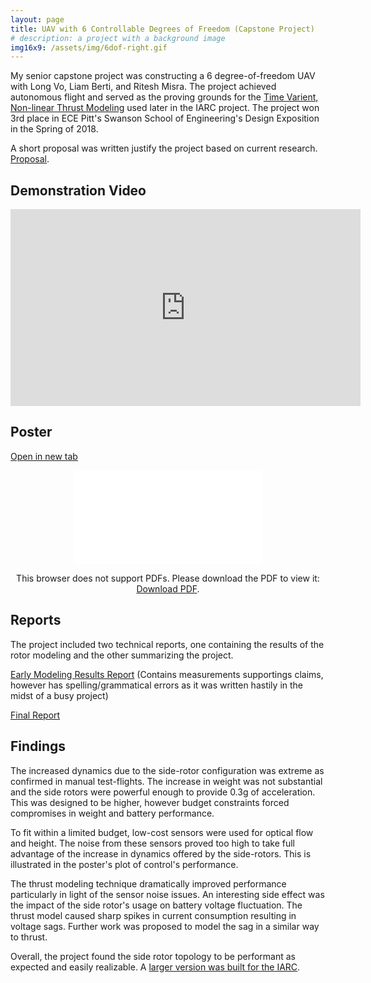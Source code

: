 ```yaml
---
layout: page
title: UAV with 6 Controllable Degrees of Freedom (Capstone Project)
# description: a project with a background image
img16x9: /assets/img/6dof-right.gif
---
```


My senior capstone project was constructing a 6 degree-of-freedom UAV with Long Vo, Liam Berti, and Ritesh Misra. The project achieved autonomous flight and served as the proving grounds for the <a href="http://pittras.org/projects/iarc/2018/08/10/update-iarc-technical-postmortem.html#dynamic-thrust-model">Time Varient, Non-linear Thrust Modeling</a> used later in the IARC project. The project won 3rd place in ECE Pitt's Swanson School of Engineering's Design Exposition in the Spring of 2018.

A short proposal was written justify the project based on current research. <a href="/assets/pdf/6DOF_UAV_Senior_Design_Proposal_1-12-18.pdf" target="_blank">Proposal</a>.

## Demonstration Video
<center>
<iframe width="560" height="315" src="https://www.youtube.com/embed/potRCO5AENA" frameborder="0" allow="accelerometer; autoplay; encrypted-media; gyroscope; picture-in-picture" allowfullscreen></iframe>
</center>

## Poster
<a href="/assets/pdf/6DOF_UAV.pdf" target="_blank">Open in new tab</a>

<center>
<object data="/assets/pdf/6DOF_UAV.pdf" type="application/pdf" width="560" height="500">
    <embed src="/assets/pdf/6DOF_UAV.pdf">
        <p>This browser does not support PDFs. Please download the PDF to view it: <a href="/assets/pdf/6DOF_UAV.pdf">Download PDF</a>.</p>
    </embed>
</object>
</center>

## Reports
The project included two technical reports, one containing the results of the rotor modeling and the other summarizing the project.

<a href="/assets/pdf/Senior_Design_Thrust_Model_Overview.pdf" target="_blank">Early Modeling Results Report</a> (Contains measurements supportings claims, however has spelling/grammatical errors as it was written hastily in the midst of a busy project)

<a href="/assets/pdf/6_Degree_of_Freedom_UAV_Final_Report.pdf" target="_blank">Final Report</a>

## Findings
The increased dynamics due to the side-rotor configuration was extreme as confirmed in manual test-flights. The increase in weight was not substantial and the side rotors were powerful enough to provide 0.3g of acceleration. This was designed to be higher, however budget constraints forced compromises in weight and battery performance.

To fit within a limited budget, low-cost sensors were used for optical flow and height. The noise from these sensors proved too high to take full advantage of the increase in dynamics offered by the side-rotors. This is illustrated in the poster's plot of control's performance.

The thrust modeling technique dramatically improved performance particularly in light of the sensor noise issues. An interesting side effect was the impact of the side rotor's usage on battery voltage fluctuation. The thrust model caused sharp spikes in current consumption resulting in voltage sags. Further work was proposed to model the sag in a similar way to thrust.

Overall, the project found the side rotor topology to be performant as expected and easily realizable. A <a href="http://pittras.org/projects/iarc/2018/08/10/update-iarc-technical-postmortem.html#6-degree-of-freedom-uav">larger version was built for the IARC</a>.
